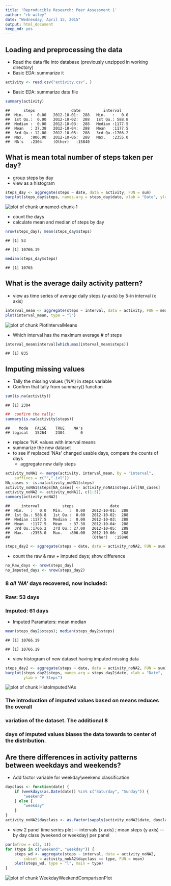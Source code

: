 ```yaml
---
title: 'Reproducible Research: Peer Assessment 1'
author: "rb wiley"
date: "Wednesday, April 15, 2015"
output: html_document
keep_md: yes
---
```



## Loading and preprocessing the data
- Read the data file into database (previously unzipped in working directory)
- Basic EDA: summarize it

```r
activity <- read.csv("activity.csv", )
```
- Basic EDA: summarize data file

```r
summary(activity)
```

```
##      steps                date          interval     
##  Min.   :  0.00   2012-10-01:  288   Min.   :   0.0  
##  1st Qu.:  0.00   2012-10-02:  288   1st Qu.: 588.8  
##  Median :  0.00   2012-10-03:  288   Median :1177.5  
##  Mean   : 37.38   2012-10-04:  288   Mean   :1177.5  
##  3rd Qu.: 12.00   2012-10-05:  288   3rd Qu.:1766.2  
##  Max.   :806.00   2012-10-06:  288   Max.   :2355.0  
##  NA's   :2304     (Other)   :15840
```

## What is mean total number of steps taken per day?
- group steps by day
- view as a histogram

```r
steps_day <- aggregate(steps ~ date, data = activity, FUN = sum)
barplot(steps_day$steps, names.arg = steps_day$date, xlab = "Date", ylab = "# Steps")
```

![plot of chunk unnamed-chunk-1](figure/unnamed-chunk-1-1.png) 

- count the days
- calculate mean and median of steps by day

```r
nrow(steps_day); mean(steps_day$steps)
```

```
## [1] 53
```

```
## [1] 10766.19
```

```r
median(steps_day$steps)
```

```
## [1] 10765
```
## What is the average daily activity pattern?
- view as time series of average daily steps (y-axis) by 5-in interval (x axis)


```r
interval_mean <- aggregate(steps ~ interval, data = activity, FUN = mean)
plot(interval_mean, type = "l")
```

![plot of chunk PlotIntervalMeans](figure/PlotIntervalMeans-1.png) 

- Which interval has the maximum average # of steps

```r
interval_mean$interval[which.max(interval_mean$steps)]
```

```
## [1] 835
```

## Imputing missing values
- Tally the missing values ('NA') in steps variable
- Confirm that tally from summary() function


```r
sum(is.na(activity))
```

```
## [1] 2304
```

```r
##  confirm the tally:
summary(is.na(activity$steps))
```

```
##    Mode   FALSE    TRUE    NA's 
## logical   15264    2304       0
```

- replace 'NA' values with interval means
- summarize the new dataset
- to see if replaced 'NAs' changed usable days, compare the counts of days
  - aggregate new daily steps

```r
activity_noNA1 <- merge(activity, interval_mean, by = "interval", 
    suffixes = c("",".ivl"))
NA_cases <- is.na(activity_noNA1$steps)
activity_noNA1$steps[NA_cases] <- activity_noNA1$steps.ivl[NA_cases]
activity_noNA2 <- activity_noNA1[, c(1:3)]
summary(activity_noNA2)
```

```
##     interval          steps                date      
##  Min.   :   0.0   Min.   :  0.00   2012-10-01:  288  
##  1st Qu.: 588.8   1st Qu.:  0.00   2012-10-02:  288  
##  Median :1177.5   Median :  0.00   2012-10-03:  288  
##  Mean   :1177.5   Mean   : 37.38   2012-10-04:  288  
##  3rd Qu.:1766.2   3rd Qu.: 27.00   2012-10-05:  288  
##  Max.   :2355.0   Max.   :806.00   2012-10-06:  288  
##                                    (Other)   :15840
```

```r
steps_day2 <- aggregate(steps ~ date, data = activity_noNA2, FUN = sum)
```

- count the raw & raw + imputed days; show difference

```r
no_Raw_days <- nrow(steps_day) 
no_Imputed_days <- nrow(steps_day2) 
```

### 8 *all 'NA'* days recovered, now included: 
### Raw: 53 days
### Imputed: 61 days
- Imputed Paramaters: mean median  

```r
mean(steps_day2$steps); median(steps_day2$steps)
```

```
## [1] 10766.19
```

```
## [1] 10766.19
```

- view histogram of new dataset having imputed missing data

```r
steps_day2 <- aggregate(steps ~ date, data = activity_noNA2, FUN = sum)
barplot(steps_day2$steps, names.arg = steps_day2$date, xlab = "Date", 
        ylab = "# Steps")
```

![plot of chunk HistoImputedNAs](figure/HistoImputedNAs-1.png) 

### The introduction of imputed values based on means reduces the overall 
### variation of the dataset. The additional 8
### days of imputed values biases the data towards to center of the distribution.  
  
  
## Are there differences in activity patterns between weekdays and weekends?
- Add factor variable for weekday\weekend classification



```r
dayclass <- function(date) {
    if (weekdays(as.Date(date)) %in% c("Saturday", "Sunday")) {
        "weekend"
    } else {
        "weekday"
    }
}
activity_noNA2$dayclass <- as.factor(sapply(activity_noNA2$date, dayclass))
```

- view 2 panel time series plot
-- intervals (x axis) ; mean steps (y axis)
-- by day class (weekend or weekday) per panel

```r
par(mfrow = c(2, 1))
for (type in c("weekend", "weekday")) {
    steps_wd <- aggregate(steps ~ interval, data = activity_noNA2, 
        subset = activity_noNA2$dayclass == type, FUN = mean)
    plot(steps_wd, type = "l", main = type)
}
```

![plot of chunk WeekdayWeekendComparisonPlot](figure/WeekdayWeekendComparisonPlot-1.png) 
